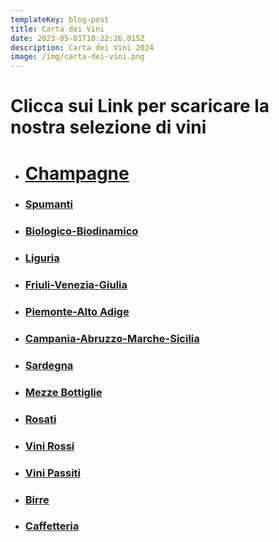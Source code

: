 ```yaml
---
templateKey: blog-post
title: Carta dei Vini
date: 2023-05-01T10:22:26.015Z
description: Carta dei Vini 2024
image: /img/carta-dei-vini.png
---
```

# C﻿licca sui Link per scaricare la nostra selezione di vini

* # [C﻿hampagne](https://laruotaimperia.com/img/champagne.pdf)
* ### [S﻿pumanti](https://laruotaimperia.com/img/spumanti.pdf)
* ### [B﻿iologico-Biodinamico](https://laruotaimperia.com/img/biologici.pdf)
* ### [](https://laruotaimperia.com/img/bio.pdf)[L﻿iguria](https://laruotaimperia.com/img/liguria.pdf)
* ### [](https://laruotaimperia.com/img/friuli.pdf)[F﻿riuli-Venezia-Giulia](https://laruotaimperia.com/img/friuli.pdf)
* ### [P﻿iemonte-A﻿lto Adige](https://laruotaimperia.com/img/piemontealtoadige.pdf)
* ### [C﻿ampania-Abruzzo-M﻿arche-Sicilia](https://laruotaimperia.com/img/campaniaabruzzomarchesicilia.pdf)
* ### [S﻿ardegna](https://laruotaimperia.com/img/sardegna.pdf)
* ### [](https://laruotaimperia.com/img/mezze_bottiglie.pdf)[M﻿ezze Bottiglie](https://laruotaimperia.com/img/mezze.pdf)
* ### [](https://laruotaimperia.com/img/rosati.pdf)[R﻿osati](https://laruotaimperia.com/img/rosati.pdf)
* ### [V﻿ini Rossi](https://laruotaimperia.com/img/rossi.pdf)
* ### [V﻿ini Passiti](https://laruotaimperia.com/img/da_dessert.pdf)
* ### [](https://laruotaimperia.com/img/birrecaffetteria.pdf)[B﻿irre](https://laruotaimperia.com/img/birrecaffetteria.pdf)
* ### [C﻿affetteria](https://laruotaimperia.com/img/birrecaffetteria.pdf)